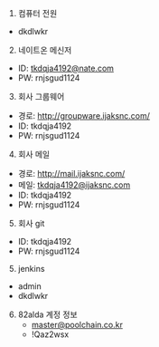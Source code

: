 
1. 컴퓨터 전원
 - dkdlwkr

2. 네이트온 메신저
 - ID: tkdqja4192@nate.com
 - PW: rnjsgud1124

3. 회사 그룹웨어
 - 경로: http://groupware.ijaksnc.com/
 - ID: tkdqja4192
 - PW: rnjsgud1124

4. 회사 메일
 - 경로: http://mail.ijaksnc.com/
 - 메일: tkdqja4192@ijaksnc.com
 - ID: tkdqja4192
 - PW: rnjsgud1124
 
5. 회사 git
 - ID: tkdqja4192
 - PW: rnjsgud1124

5. jenkins
- admin
- dkdlwkr

6. 82alda 계정 정보
	- master@poolchain.co.kr
	- !Qaz2wsx
